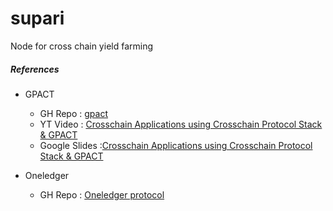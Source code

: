 # supari
Node for cross chain yield farming


##### References
* GPACT
  * GH Repo : [gpact](https://github.com/ConsenSys/gpact)
  * YT Video : [Crosschain Applications using Crosschain Protocol Stack & GPACT](https://youtu.be/zORcdGcB3so)
  * Google Slides :[Crosschain Applications using Crosschain Protocol Stack & GPACT](https://drive.google.com/file/d/1G4NTnpOBFyzYsnnjnAlirTC6PNob78TQ/view?usp=sharing)

* Oneledger
  * GH Repo : [Oneledger protocol](https://github.com/Oneledger/protocol)
